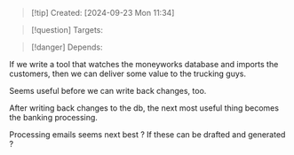 
>[!tip] Created: [2024-09-23 Mon 11:34]

>[!question] Targets: 

>[!danger] Depends: 

If we write a tool that watches the moneyworks database and imports the customers, then we can deliver some value to the trucking guys.

Seems useful before we can write back changes, too.

After writing back changes to the db, the next most useful thing becomes the banking processing.

Processing emails seems next best ?
If these can be drafted and generated ?